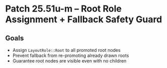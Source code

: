 # Patch 25.51u-m – Root Role Assignment + Fallback Safety Guard

## Goals
- Assign `LayoutRole::Root` to all promoted root nodes
- Prevent fallback from re-promoting already drawn roots
- Guarantee root nodes are visible even with no children
